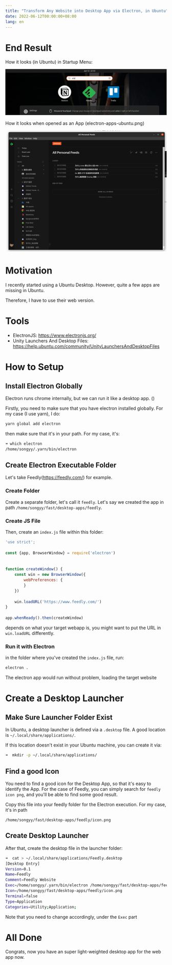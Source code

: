 ```yaml
---
title: "Transform Any Website into Desktop App via Electron, in Ubuntu"
date: 2022-06-12T00:00:00+08:00
lang: en
---
```


# End Result

How it looks (in Ubuntu) in Startup Menu:

![Electron Apps in Ubuntu](/computer/electron-apps-ubuntu.png)

How it looks when opened as an App (electron-apps-ubuntu.png)

![Electron Feedly App](/computer/electron-feedly-open.png)

# Motivation

I recently started using a Ubuntu Desktop. However, quite a few apps are missing in Ubuntu. 

Therefore, I have to use their web version.

# Tools

- ElectronJS: <https://www.electronjs.org/>
- Unity Launchers And Desktop Files: <https://help.ubuntu.com/community/UnityLaunchersAndDesktopFiles>

# How to Setup

## Install Electron Globally

Electron runs chrome internally, but we can run it like a desktop app. ()

Firstly, you need to make sure that you have electron installed globally. For my case (I use yarn), I do:

```bash
yarn global add electron
```

then make sure that it's in your path. For my case, it's: 

```bash
➜ which electron
/home/songyy/.yarn/bin/electron
```

## Create Electron Executable Folder

Let's take Feedly(<https://feedly.com/>) for example.

### Create Folder

Create a separate folder, let's call it `feedly`. Let's say we created the app in path 
`/home/songyy/fast/desktop-apps/feedly`.

### Create JS File

Then, create an `index.js` file within this folder:

```javascript
'use strict';

const {app, BrowserWindow} = require('electron')


function createWindow() {
    const win = new BrowserWindow({
        webPreferences: {
        }
    })

    win.loadURL('https://www.feedly.com/')
}

app.whenReady().then(createWindow)
```
depends on what your target webapp is, you might want to put the URL in `win.loadURL` differently.

### Run it with Electron

in the folder where you've created the `index.js` file, run:

```bash
electron .
```

The electron app would run without problem, loading the target website

# Create a Desktop Launcher

## Make Sure Launcher Folder Exist

In Ubuntu, a desktop launcher is defined via a `.desktop` file. A good location is `~/.local/share/applications/`.

If this location doesn't exist in your Ubuntu machine, you can create it via:

```bash
➜  mkdir -p ~/.local/share/applications/
```

## Find a good Icon

You need to find a good icon for the Desktop App, so that it's easy to identify the App. For the case of Feedly, you can
simply search for `feedly icon png`, and you'll be able to find some good result.

Copy this file into your feedly folder for the Electron execution. For my case, it's in path 

```
/home/songyy/fast/desktop-apps/feedly/icon.png
```

## Create Desktop Launcher

After that, create the desktop file in the launcher folder:

```bash
➜  cat > ~/.local/share/applications/Feedly.desktop
[Desktop Entry]
Version=0.1
Name=Feedly
Comment=Feedly Website
Exec=/home/songyy/.yarn/bin/electron /home/songyy/fast/desktop-apps/feedly
Icon=/home/songyy/fast/desktop-apps/feedly/icon.png
Terminal=false
Type=Application
Categories=Utility;Application;
```
Note that you need to change accordingly, under the `Exec` part

# All Done

Congrats, now you have an super light-weighted desktop app for the web app now.

